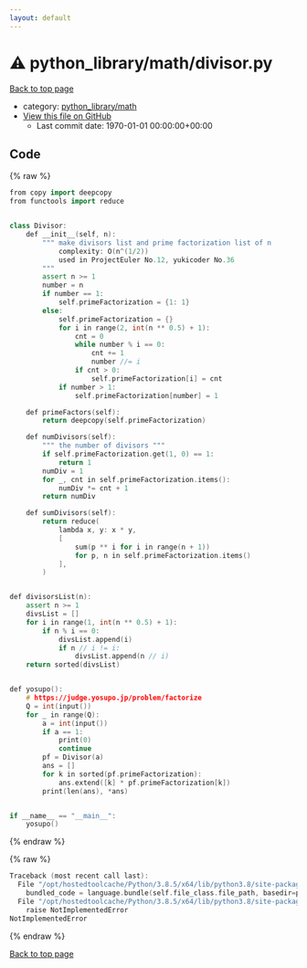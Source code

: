 ```yaml
---
layout: default
---
```


<!-- mathjax config similar to math.stackexchange -->
<script type="text/javascript" async
  src="https://cdnjs.cloudflare.com/ajax/libs/mathjax/2.7.5/MathJax.js?config=TeX-MML-AM_CHTML">
</script>
<script type="text/x-mathjax-config">
  MathJax.Hub.Config({
    TeX: { equationNumbers: { autoNumber: "AMS" }},
    tex2jax: {
      inlineMath: [ ['$','$'] ],
      processEscapes: true
    },
    "HTML-CSS": { matchFontHeight: false },
    displayAlign: "left",
    displayIndent: "2em"
  });
</script>

<script type="text/javascript" src="https://cdnjs.cloudflare.com/ajax/libs/jquery/3.4.1/jquery.min.js"></script>
<script src="https://cdn.jsdelivr.net/npm/jquery-balloon-js@1.1.2/jquery.balloon.min.js" integrity="sha256-ZEYs9VrgAeNuPvs15E39OsyOJaIkXEEt10fzxJ20+2I=" crossorigin="anonymous"></script>
<script type="text/javascript" src="../../../assets/js/copy-button.js"></script>
<link rel="stylesheet" href="../../../assets/css/copy-button.css" />


# :warning: python_library/math/divisor.py

<a href="../../../index.html">Back to top page</a>

* category: <a href="../../../index.html#fcc812ea527936762e2a2536e11e6960">python_library/math</a>
* <a href="{{ site.github.repository_url }}/blob/master/python_library/math/divisor.py">View this file on GitHub</a>
    - Last commit date: 1970-01-01 00:00:00+00:00




## Code

<a id="unbundled"></a>
{% raw %}
```cpp
from copy import deepcopy
from functools import reduce


class Divisor:
    def __init__(self, n):
        """ make divisors list and prime factorization list of n
            complexity: O(n^(1/2))
            used in ProjectEuler No.12, yukicoder No.36
        """
        assert n >= 1
        number = n
        if number == 1:
            self.primeFactorization = {1: 1}
        else:
            self.primeFactorization = {}
            for i in range(2, int(n ** 0.5) + 1):
                cnt = 0
                while number % i == 0:
                    cnt += 1
                    number //= i
                if cnt > 0:
                    self.primeFactorization[i] = cnt
            if number > 1:
                self.primeFactorization[number] = 1

    def primeFactors(self):
        return deepcopy(self.primeFactorization)

    def numDivisors(self):
        """ the number of divisors """
        if self.primeFactorization.get(1, 0) == 1:
            return 1
        numDiv = 1
        for _, cnt in self.primeFactorization.items():
            numDiv *= cnt + 1
        return numDiv

    def sumDivisors(self):
        return reduce(
            lambda x, y: x * y,
            [
                sum(p ** i for i in range(n + 1))
                for p, n in self.primeFactorization.items()
            ],
        )


def divisorsList(n):
    assert n >= 1
    divsList = []
    for i in range(1, int(n ** 0.5) + 1):
        if n % i == 0:
            divsList.append(i)
            if n // i != i:
                divsList.append(n // i)
    return sorted(divsList)


def yosupo():
    # https://judge.yosupo.jp/problem/factorize
    Q = int(input())
    for _ in range(Q):
        a = int(input())
        if a == 1:
            print(0)
            continue
        pf = Divisor(a)
        ans = []
        for k in sorted(pf.primeFactorization):
            ans.extend([k] * pf.primeFactorization[k])
        print(len(ans), *ans)


if __name__ == "__main__":
    yosupo()

```
{% endraw %}

<a id="bundled"></a>
{% raw %}
```cpp
Traceback (most recent call last):
  File "/opt/hostedtoolcache/Python/3.8.5/x64/lib/python3.8/site-packages/onlinejudge_verify/docs.py", line 349, in write_contents
    bundled_code = language.bundle(self.file_class.file_path, basedir=pathlib.Path.cwd())
  File "/opt/hostedtoolcache/Python/3.8.5/x64/lib/python3.8/site-packages/onlinejudge_verify/languages/python.py", line 67, in bundle
    raise NotImplementedError
NotImplementedError

```
{% endraw %}

<a href="../../../index.html">Back to top page</a>

